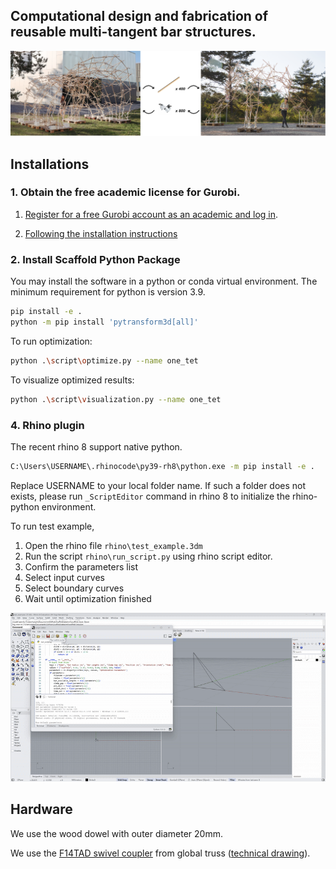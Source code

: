 ## Computational design and fabrication of reusable multi-tangent bar structures.
![image](https://github.com/KIKI007/Scaffold/blob/main/rhino/teaser.png)

## Installations

### 1. Obtain the free academic license for Gurobi.

1. [Register for a free Gurobi account as an academic and log in](https://portal.gurobi.com/iam/register/).

2. [Following the installation instructions](https://support.gurobi.com/hc/en-us/articles/14799677517585-Getting-Started-with-Gurobi-Optimizer)

### 2. Install Scaffold Python Package

You may install the software in a python or conda virtual environment.
The minimum requirement for python is version 3.9.

```bash
pip install -e .
python -m pip install 'pytransform3d[all]'
```

To run optimization:
```bash
python .\script\optimize.py --name one_tet
```

To visualize optimized results:
```bash
python .\script\visualization.py --name one_tet
```

### 4. Rhino plugin

The recent rhino 8 support native python.
```bash
C:\Users\USERNAME\.rhinocode\py39-rh8\python.exe -m pip install -e .
```
Replace USERNAME to your local folder name. If such a folder does not exists, please run `_ScriptEditor` command in rhino 8 to initialize the rhino-python environment.

To run test example,
1. Open the rhino file `rhino\test_example.3dm`
2. Run the script `rhino\run_script.py` using rhino script editor.
3. Confirm the parameters list
4. Select input curves
5. Select boundary curves
6. Wait until optimization finished

![image](https://github.com/KIKI007/Scaffold/blob/main/rhino/example.gif)

## Hardware

We use the wood dowel with outer diameter 20mm.

We use the [F14TAD swivel coupler](https://shop.globaltruss.de/en/TRUSSING/Deco-truss/F14/Swivel-coupler-for-F14.html?listtype=search&searchparam=SWIVEL%20COUPLER) from global truss ([technical drawing](https://shop.globaltruss.de/out/media/F14TAD_TZ_Trussaufnehmer_doppelt.pdf)).